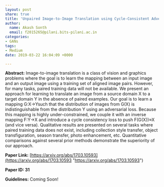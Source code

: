 ```yaml
---
layout: post
share: true
title: 'Unpaired Image-to-Image Translation using Cycle-Consistent Adversarial Networks '
author:
  name: Akash Sonth
  email: f2015265@pilani.bits-pilani.ac.in
categories:
- GANs
tags:
- Medium
date: 2019-03-22 16:04:09 +0000

---
```

**Abstract:** Image-to-image translation is a class of vision and graphics problems where the goal is to learn the mapping between an input image and an output image using a training set of aligned image pairs. However, for many tasks, paired training data will not be available. We present an approach for learning to translate an image from a source domain X to a target domain Y in the absence of paired examples. Our goal is to learn a mapping G:X→Ysuch that the distribution of images from G(X) is indistinguishable from the distribution Y using an adversarial loss. Because this mapping is highly under-constrained, we couple it with an inverse mapping F:Y→X and introduce a cycle consistency loss to push F(G(X))≈X (and vice versa). Qualitative results are presented on several tasks where paired training data does not exist, including collection style transfer, object transfiguration, season transfer, photo enhancement, etc. Quantitative comparisons against several prior methods demonstrate the superiority of our approach.

**Paper Link:** [https://arxiv.org/abs/1703.10593](https://arxiv.org/abs/1703.10593 "https://arxiv.org/abs/1703.10593")

**Paper ID: 31**

**Guidelines:** Coming Soon!